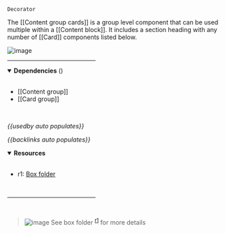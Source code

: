 `Decorator` <!-- category start --><!-- category end -->

The [[Content group cards]] is a group level component that can be used multiple
within a [[Content block]]. It includes a section heading with any number of
[[Card]] components listed below.

![image](https://user-images.githubusercontent.com/3793636/119083002-ca147900-b9c4-11eb-9021-60264e82d190.png)

<hr width="40%" />

<!-- toc start open="true" depthStart="3" depthEnd="5" --><!-- toc end -->

<details open="true">
  <summary><strong>Dependencies</strong> (<!-- dependencyCount start --><!-- dependencyCount end -->)</summary><br />

- [[Content group]]
- [[Card group]]

<br />
</details>

<!-- usedby start open="true" -->

_{{usedby auto populates}}_

<!-- usedby end -->

<!-- backlinks start open="true" -->

_{{backlinks auto populates}}_

<!-- backlinks end -->

<a name="resources"></a>

<details open="true">
  <summary><strong>Resources</strong></summary><br />

- r1: [Box folder](https://ibm.ent.box.com/folder/94755591200)

<br />
</details>

<hr width="40%" />

<br />

> ![image](https://user-images.githubusercontent.com/3793636/117873919-f6faba80-b265-11eb-81a5-039bdcd822e8.png)
> See box folder <sup>[r1](#resources)</sup> for more details
